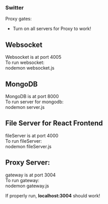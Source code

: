 ### Switter

Proxy gates:
* Turn on all servers for Proxy to work!

## Websocket
Websocket is at port 4005\
To run websocket:\
nodemon websocket.js


## MongoDB
MongoDB is at port 8000\
To run server for mongodb:\
nodemon server.js

## File Server for React Frontend
fileServer is at port 4000\
To run fileServer:\
nodemon fileServer.js

## Proxy Server: 
gateway is at port 3004\
To run gateway:\
nodemon gateway.js


If properly run, **localhost:3004** should work!


